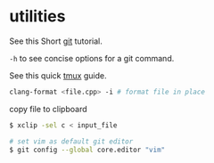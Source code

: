 # utilities

See this Short [git](https://www.freecodecamp.org/news/learn-git-basics/) tutorial.

`-h` to see concise options for a git command.


See this quick [tmux](https://hamvocke.com/blog/a-quick-and-easy-guide-to-tmux/)
guide.

```bash
clang-format <file.cpp> -i # format file in place
```

copy file to clipboard
```bash
$ xclip -sel c < input_file
```


```bash
# set vim as default git editor
$ git config --global core.editor "vim"
```

